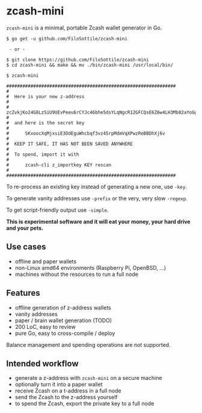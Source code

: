 # zcash-mini

`zcash-mini` is a minimal, portable Zcash wallet generator in Go.

```
$ go get -u github.com/FiloSottile/zcash-mini

 - or -

$ git clone https://github.com/FiloSottile/zcash-mini
$ cd zcash-mini && make && mv ./bin/zcash-mini /usr/local/bin/
```

```
$ zcash-mini

###############################################################
#
#  Here is your new z-address
#
#      zcZvkjKo24G8LzSiU9UEvPeeu6rCYJc46bhe5dsYLqNgcR12GFCQsE6Z6w4LH3Mb82aYoGgpjRpK8VcwTesaFbpPZhmkCJe
#
#  and here is the secret key
#
#      SKxoocXqMjxsiE3DdEguWhcbqf3vz45rpMdmVqXPwzReBBDhXj6v
#
#  KEEP IT SAFE, IT HAS NOT BEEN SAVED ANYWHERE
#
#  To spend, import it with
#
#      zcash-cli z_importkey KEY rescan
#
###############################################################
```

To re-process an existing key instead of generating a new one, use `-key`.

To generate vanity addresses use `-prefix` or the very, very slow `-regexp`.

To get script-friendly output use `-simple`.

**This is experimental software and it will eat your money, your hard drive and your pets.**

## Use cases

* offline and paper wallets
* non-Linux amd64 environments (Raspberry Pi, OpenBSD, ...)
* machines without the resources to run a full node

## Features

* offline generation of z-address wallets
* vanity addresses
* paper / brain wallet generation (TODO)
* 200 LoC, easy to review
* pure Go, easy to cross-compile / deploy

Balance management and spending operations are not supported.

## Intended workflow

* generate a z-address with `zcash-mini` on a secure machine
* optionally turn it into a paper wallet
* receive Zcash on a t-address in a full node
* send the Zcash to the z-address yourself
* to spend the Zcash, export the private key to a full node
